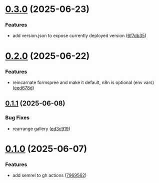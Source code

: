# [0.3.0](https://github.com/mrsiejas/solemare-apartment/compare/v0.2.0...v0.3.0) (2025-06-23)


### Features

* add version.json to expose currently deployed version ([6f7db35](https://github.com/mrsiejas/solemare-apartment/commit/6f7db35bf1d04dbd9dc4f9745aec5cef6bed66ef))

# [0.2.0](https://github.com/mrsiejas/solemare-apartment/compare/v0.1.1...v0.2.0) (2025-06-22)


### Features

* reincarnate formspree and make it default, n8n is optional (env vars) ([eed678d](https://github.com/mrsiejas/solemare-apartment/commit/eed678d3f59a6da868d84451f4e2349f92d607fb))

## [0.1.1](https://github.com/mrsiejas/solemare-apartment/compare/v0.1.0...v0.1.1) (2025-06-08)


### Bug Fixes

* rearrange gallery ([ed3c919](https://github.com/mrsiejas/solemare-apartment/commit/ed3c919fd6bd9ddfc56ec7bff4e3293de0dfeafe))

# [0.1.0](https://github.com/mrsiejas/solemare-apartment/compare/v0.0.0...v0.1.0) (2025-06-07)


### Features

* add semrel to gh actions ([7969562](https://github.com/mrsiejas/solemare-apartment/commit/7969562849acbde1590770191eda28b33e54cba0))
